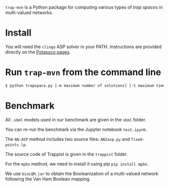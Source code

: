 `trap-mvn` is a Python package for computing various types of _trap spaces_ in multi-valued networks.

# Install

You will need the `clingo` ASP solver in your PATH. Instructions are provided directly on the [Potassco pages](https://github.com/potassco/clingo/releases/).

# Run `trap-mvn` from the command line

``` sh
$ python trapspace.py [-m maximum number of solutions] [-t maximum time to use in seconds] [-c type of trap spaces (min|max|fix)] [-s update semantics (general|unitary)] <SBML input file>
```

# Benchmark

All `.sbml` models used in our benchmark are given in the `sbml` folder.

You can re-run the benchmark via the Jupyter notebook `test.ipynb`.

The `AN-ASP` method includes two source files: `AN2asp.py` and `fixed-points.lp`.

The source code of Trappist is given in the `trappist` folder.

For the `mpbn` method, we need to install it using pip `pip install mpbn`.

We use `bioLQM.jar` to obtain the Booleanization of a multi-valued network following the Van Ham Boolean mapping.



